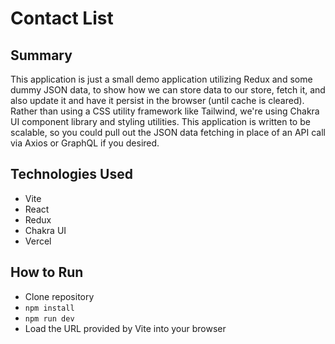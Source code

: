 # Contact List

## Summary

This application is just a small demo application utilizing Redux and some dummy JSON data, to show how we can store data to our store, fetch it, and also update it and have it persist in the browser (until cache is cleared). Rather than using a CSS utility framework like Tailwind, we're using Chakra UI component library and styling utilities. This application is written to be scalable, so you could pull out the JSON data fetching in place of an API call via Axios or GraphQL if you desired.

## Technologies Used

- Vite
- React
- Redux
- Chakra UI
- Vercel

## How to Run

- Clone repository
- `npm install`
- `npm run dev`
- Load the URL provided by Vite into your browser
